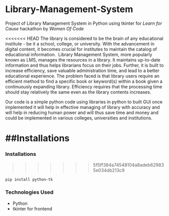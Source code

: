 # Library-Management-System
Project of Library Management System in Python using tkinter for _Learn for Cause_ hackathon by _Women Of Code_

<<<<<<< HEAD
The library is considered to be the brain of any educational institute - be it a school, college, or university. With the advancement in digital content, it becomes crucial for institutes to maintain the catalog of educational information. 
Library Management System, more popularly known as LMS, manages the resources in a library. It maintains up-to-date information and thus helps librarians focus on their jobs. Further, it is built to increase efficiency, save valuable administration time, and lead to a better educational experience. The problem faced is that library users require an efficient method to find a specific book or keyword(s) within a book given a continuously expanding library. Efficiency requires that the processing time should stay relatively the same even as the library contents increases.

Our code is a simple python code using libraries in python to built GUI once implemented it will help in effective managing of library with accuracy and will help in reducing human power and will thus save time and money and  could be implemented in various colleges, universities and institutions.


##Installations
=======
### Installations
>>>>>>> 5f5ff384a74548104a8adeb629835e034db213c9
``` 
pip install python-tk

```

### Technologies Used 
* Python
* tkinter for frontend
